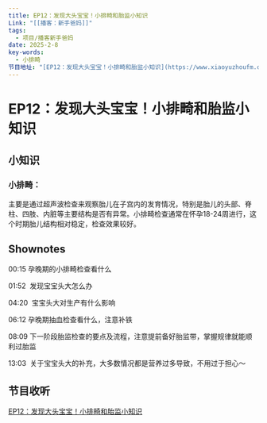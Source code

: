 ```yaml
---
title: EP12：发现大头宝宝！小排畸和胎监小知识
Link: "[[播客：新手爸妈]]"
tags:
  - 项目/播客新手爸妈
date: 2025-2-8
key-words:
  - 小排畸
节目地址: "[EP12：发现大头宝宝！小排畸和胎监小知识](https://www.xiaoyuzhoufm.com/episode/67938c79d74435e4a38fb50b)"
---
```

# EP12：发现大头宝宝！小排畸和胎监小知识
## 小知识
### 小排畸：
主要是通过超声波检查来观察胎儿在子宫内的发育情况，特别是胎儿的头部、脊柱、四肢、内脏等主要结构是否有异常。小排畸检查通常在怀孕18-24周进行，这个时期胎儿结构相对稳定，检查效果较好。
## Shownotes
00:15 孕晚期的小排畸检查看什么

01:52  发现宝宝头大怎么办

04:20  宝宝头大对生产有什么影响

06:12 孕晚期抽血检查看什么，注意补铁

08:09 下一阶段胎监检查的要点及流程，注意提前备好胎监带，掌握规律就能顺利过胎监

13:03  关于宝宝头大的补充，大多数情况都是营养过多导致，不用过于担心～

## 节目收听

[EP12：发现大头宝宝！小排畸和胎监小知识](https://www.xiaoyuzhoufm.com/episode/67938c79d74435e4a38fb50b)

